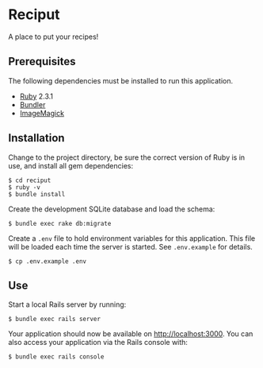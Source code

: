 Reciput
=======

A place to put your recipes!

Prerequisites
-------------

The following dependencies must be installed to run this application.

  * [Ruby][1] 2.3.1
  * [Bundler][2]
  * [ImageMagick][3]

Installation
------------

Change to the project directory, be sure the correct version of Ruby is in use,
and install all gem dependencies:

    $ cd reciput
    $ ruby -v
    $ bundle install

Create the development SQLite database and load the schema:

    $ bundle exec rake db:migrate

Create a `.env` file to hold environment variables for this application. This
file will be loaded each time the server is started. See `.env.example` for
details.

    $ cp .env.example .env

Use
---

Start a local Rails server by running:

    $ bundle exec rails server

Your application should now be available on [http://localhost:3000](http://localhost:3000).
You can also access your application via the Rails console with:

    $ bundle exec rails console


[1]: https://www.ruby-lang.org/en/
[2]: http://bundler.io
[3]: http://www.imagemagick.org/script/index.php
